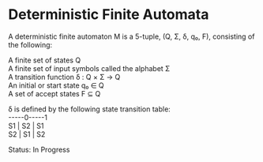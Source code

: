 # Deterministic Finite Automata
A deterministic finite automaton M is a 5-tuple, (Q, Σ, δ, q₀, F), consisting of the following:  

A finite set of states Q  
A finite set of input symbols called the alphabet Σ  
A transition function δ : Q × Σ → Q  
An initial or start state q₀ ∈ Q  
A set of accept states F ⊆ Q

δ is defined by the following state transition table:  
-----0-----1  
S1 |	S2 |	S1  
S2 |	S1 |	S2  


Status: In Progress  
